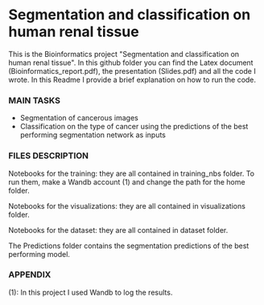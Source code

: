 # Segmentation and classification on human renal tissue

This is the Bioinformatics project "Segmentation and classification on human renal tissue". In this github folder you can find the Latex document (Bioinformatics_report.pdf), the presentation (Slides.pdf) and all the code I wrote.
In this Readme I provide a brief explanation on how to run the code.

### MAIN TASKS

- Segmentation of cancerous images
- Classification on the type of cancer using the predictions of the best performing segmentation network as inputs


### FILES DESCRIPTION

Notebooks for the training: they are all contained in training_nbs folder. To run them, make a Wandb account (1) and change the path for the home folder.

Notebooks for the visualizations: they are all contained in visualizations folder.

Notebooks for the dataset: they are all contained in dataset folder.

The Predictions folder contains the segmentation predictions of the best performing model.


### APPENDIX

(1): In this project I used Wandb to log the results.
